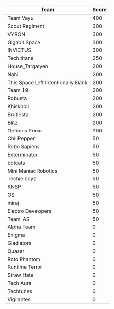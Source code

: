 |Team|Score|
|---|---|
|Team Vayu|400|
|Scout Regiment|300|
|VYRON|300|
|Gigabit Space|300|
|INVICTUS|300|
|Tech titans|250|
|House_Targaryen|200|
|NaN|200|
|This Space Left Intentionally Blank|200|
|Team 19|200|
|Robusta|200|
|Khiskholi|200|
|Brutiesta|200|
|Blitz|200|
|Optimus Prime|200|
|ChiliPepper|50|
|Robo Sapiens|50|
|Exterminator|50|
|botcats|50|
|Mini Maniac Robotics|50|
|Techie boyz|50|
|KNSP|50|
|OS|50|
|miraj|50|
|Electro Developers|50|
|Team_AS|50|
|Alpha Team|0|
|Enigma|0|
|Gladiators|0|
|Quasar|0|
|Roto Phantom|0|
|Runtime Terror|0|
|Straw Hats|0|
|Tech Aura|0|
|Techtunes|0|
|Vigilantes|0|
